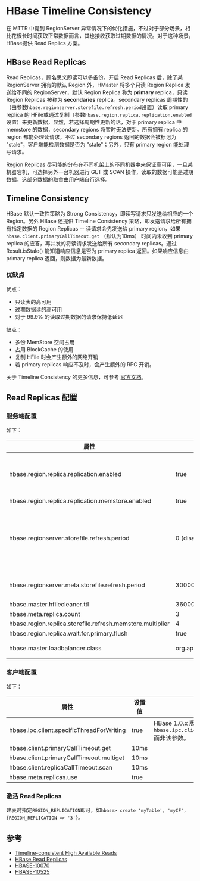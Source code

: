 # HBase Timeline Consistency 

在 MTTR 中提到 RegionServer 异常情况下的优化措施，不过对于部分场景，相比花很长时间获取正常数据而言，其也接收获取过期数据的情况。对于这种场景，HBase提供 Read Replics 方案。

## HBase Read Replicas
Read Replicas，顾名思义即读可以多备份。开启 Read Replicas 后，除了某 RegionServer 拥有的默认 Region 外，HMaster 将多个只读 Region Replica 发送给不同的 RegionServer，默认 Region Replica 称为 **primary** replica，只读 Region Replicas 被称为 **secondaries** replica。secondary replicas 周期性的（由参数`hbase.regionserver.storefile.refresh.period`设置）读取 primary replica 的 HFile或通过复制（参数`hbase.region.replica.replication.enabled`设置）来更新数据，显然，若选择周期性更新的话，对于 primary replica 中 memstore 的数据，secondary regions 将暂时无法更新。所有拥有 replica 的region 都能处理读请求，不过 secondary regions 返回的数据会被标记为 "stale"，客户端能检测数据是否为 "stale"；另外，只有 primary region 能处理写请求。

Region Replicas 尽可能的分布在不同机架上的不同机器中来保证高可用，一旦某机器宕机，可选择另外一台机器进行 GET 或 SCAN 操作，读取的数据可能是过期数据，这部分数据的取舍由用户端自行选择。


## Timeline Consistency
HBase 默认一致性策略为 Strong Consistency，即读写请求只发送给相应的一个 Region。另外 HBase 还提供 Timeline Consistency 策略，即发送请求给所有拥有指定数据的 Region Replicas -- 读请求会先发送给 primary region，如果 `hbase.client.primaryCallTimeout.get` （默认为10ms） 时间内未收到 primary replica 的应答，再并发的将读请求发送给所有 secondary replicas。通过 Result.isStale() 能知道响应信息是否为 primary replica 返回。如果响应信息由 primary replica 返回，则数据为最新数据。

### 优缺点

优点：
- 只读表的高可用
- 过期数据读的高可用
- 对于 99.9% 的读取过期数据的请求保持低延迟

缺点：
- 多份 MemStore 空间占用
- 占用 BlockCache 的使用
- 复制 HFile 时会产生额外的网络开销
- 若 primary replicas 响应不及时，会产生额外的 RPC 开销。

关于 Timeline Consistency 的更多信息，可参考 [官方文档](https://github.com/apache/hbase/blob/master/src/main/asciidoc/_chapters/architecture.adoc#102-timeline-consistency)。

## Read Replicas 配置

### 服务端配置
如下：

 属性  |   设置值  |  说明
--------|------------|----------
hbase.region.replica.replication.enabled   | true | 若设置为 true，将通过复制来保证各 replicas 的数据同步，此时CF 上的 `REGION_MEMSTORE_REPLICATION`必须设置为 false。
hbase.region.replica.replication.memstore.enabled | true | 
hbase.regionserver.storefile.refresh.period | 0 (disabled)  | 通过拷贝 primary replica 的 HFile 来保证数据同步。如果周期设置过短，会加重 Namenode 的负担，若周期设置过长，sencondary replicas 的数据与 primary replica 的数据同步会不太及时。
hbase.regionserver.meta.storefile.refresh.period | 300000ms | `hbase:meta` 表 sencondary replicas 同步 primary replica 的频率。
hbase.master.hfilecleaner.ttl | 3600000ms |
hbase.meta.replica.count | 3 | 
hbase.region.replica.storefile.refresh.memstore.multiplier | 4 |
hbase.region.replica.wait.for.primary.flush | true | 
hbase.master.loadbalancer.class   | org.apache.hadoop.hbase.master.balancer.StochasticLoadBalancer | 读取 sencondary replicas 时的负载均衡以平摊请求。


### 客户端配置
如下：

属性 | 设置值 | 说明
--------|--------|-----------
hbase.ipc.client.specificThreadForWriting    | true | HBase 1.0.x 版本使用 `hbase.ipc.client.specificThreadForWriting` 而非该参数。
hbase.client.primaryCallTimeout.get   | 10ms | 
hbase.client.primaryCallTimeout.multiget  | 10ms | 
hbase.client.replicaCallTimeout.scan | 10ms | 
hbase.meta.replicas.use | true | 

### 激活 Read Replicas

建表时指定`REGION_REPLICATION`即可，如`hbase> create 'myTable', 'myCF', {REGION_REPLICATION => '3'}`。

## 参考
- [Timeline-consistent High Available Reads](https://github.com/apache/hbase/blob/master/src/main/asciidoc/_chapters/architecture.adoc#10-timeline-consistent-high-available-reads)
- [HBase Read Replicas](https://www.cloudera.com/documentation/enterprise/5-4-x/topics/admin_hbase_read_replicas.html)
- [HBASE-10070](https://issues.apache.org/jira/browse/HBASE-10070)
- [HBASE-10525](https://issues.apache.org/jira/browse/HBASE-10525)
